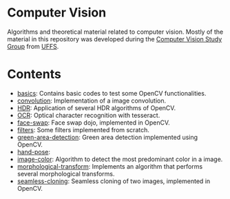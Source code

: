 # Computer Vision
Algorithms and theoretical material related to computer vision. Mostly of the material in this repository was developed during the [Computer Vision Study Group](https://github.com/uffscv) from [UFFS](https://www.uffs.edu.br/campi/chapeco).

# Contents

* [basics](https://github.com/JeanCHilger/computer-vision/tree/master/basics): Contains basic codes to test some OpenCV functionalities.
* [convolution](https://github.com/JeanCHilger/computer-vision/tree/master/convolution): Implementation of a image convolution.
* [HDR](https://github.com/JeanCHilger/computer-vision/tree/master/HDR): Application of several HDR algorithms of OpenCV.
* [OCR](https://github.com/JeanCHilger/computer-vision/tree/master/OCR): Optical character recognition with tesseract.
* [face-swap](https://github.com/JeanCHilger/computer-vision/tree/master/face-swap): Face swap dojo, implemented in OpenCV.
* [filters](https://github.com/JeanCHilger/computer-vision/tree/master/filters): Some filters implemented from scratch.
* [green-area-detection](https://github.com/JeanCHilger/computer-vision/tree/master/green-area-detection): Green area detection implemented using OpenCV.
* [hand-pose](https://github.com/JeanCHilger/computer-vision/tree/master/hand-pose):
* [image-color](https://github.com/JeanCHilger/computer-vision/tree/master/image-color): Algorithm to detect the most predominant color in a image.
* [morphological-transform](https://github.com/JeanCHilger/computer-vision/tree/master/morphological-transform): Implements an algorithm that performs several morphological transforms.
* [seamless-cloning](https://github.com/JeanCHilger/computer-vision/tree/master/seamless-cloning): Seamless cloning of two images, implemented in OpenCV.

